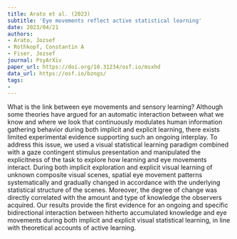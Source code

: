 ```yaml
---
title: Arato et al. (2023)
subtitle: 'Eye movements reflect active statistical learning'
date: 2023/04/21
authors:
- Arato, Jozsef
- Rothkopf, Constantin A
- Fiser, Jozsef
journal: PsyArXiv
paper_url: https://doi.org/10.31234/osf.io/msxhd
data_url: https://osf.io/bzngs/
tags:
-
---
```


What is the link between eye movements and sensory learning? Although some theories have argued for an automatic interaction between what we know and where we look that continuously modulates human information gathering behavior during both implicit and explicit learning, there exists limited experimental evidence supporting such an ongoing interplay. To address this issue, we used a visual statistical learning paradigm combined with a gaze contingent stimulus presentation and manipulated the explicitness of the task to explore how learning and eye movements interact. During both implicit exploration and explicit visual learning of unknown composite visual scenes, spatial eye movement patterns systematically and gradually changed in accordance with the underlying statistical structure of the scenes. Moreover, the degree of change was directly correlated with the amount and type of knowledge the observers acquired. Our results provide the first evidence for an ongoing and specific bidirectional interaction between hitherto accumulated knowledge and eye movements during both implicit and explicit visual statistical learning, in line with theoretical accounts of active learning.
